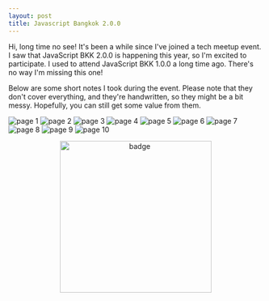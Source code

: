 ```yaml
---
layout: post
title: Javascript Bangkok 2.0.0
---
```


Hi, long time no see! It's been a while since I've joined a tech meetup event. I saw that JavaScript BKK 2.0.0 is happening this year, so I'm excited to participate. I used to attend JavaScript BKK 1.0.0 a long time ago. There's no way I'm missing this one!

Below are some short notes I took during the event. Please note that they don't cover everything, and they're handwritten, so they might be a bit messy. Hopefully, you can still get some value from them.

<p>
    <img src="/assets/js-bkk-2.0.0/1.jpg" alt="page 1" />
    <img src="/assets/js-bkk-2.0.0/2.jpg" alt="page 2" />
    <img src="/assets/js-bkk-2.0.0/3.jpg" alt="page 3" />
    <img src="/assets/js-bkk-2.0.0/4.jpg" alt="page 4" />
    <img src="/assets/js-bkk-2.0.0/5.jpg" alt="page 5" />
    <img src="/assets/js-bkk-2.0.0/6.jpg" alt="page 6" />
    <img src="/assets/js-bkk-2.0.0/7.jpg" alt="page 7" />
    <img src="/assets/js-bkk-2.0.0/8.jpg" alt="page 8" />
    <img src="/assets/js-bkk-2.0.0/9.jpg" alt="page 9" />
    <img src="/assets/js-bkk-2.0.0/10.jpg" alt="page 10" />
</p>
<p style="text-align: center;">
    <img src="/assets/js-bkk-2.0.0/badge.jpg" width="300px" alt="badge" />
</p>
